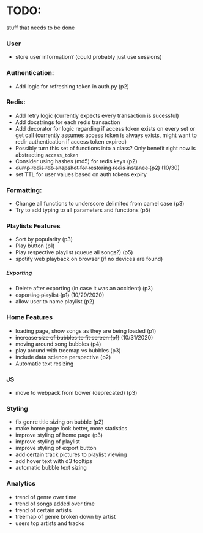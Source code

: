

# TODO:
stuff that needs to be done

### User
- store user information? (could probably just use sessions)

### Authentication:
- Add logic for refreshing token in auth.py (p2)

### Redis:
- Add retry logic (currently expects every transaction is sucessful)
- Add docstrings for each redis transaction
- Add decorator for logic regarding if access token exists on every set or get call 
(currently assumes access token is always exists, might want to redir authentication if access token
expired)
- Possibly turn this set of functions into a class? Only benefit right now is abstracting `access_token`
- Consider using hashes (md5) for redis keys (p2)
- ~~dump redis rdb snapshot for restoring redis instance (p2)~~ (10/30)
- set TTL for user values based on auth tokens expiry

### Formatting:
- Change all functions to underscore delimited from camel case (p3)
- Try to add typing to all parameters and functions (p5)

### Playlists Features
- Sort by popularity (p3)
- Play button (p1)
- Play respective playlist (queue all songs?) (p5)
- spotify web playback on browser (if no devices are found)
##### Exporting
- Delete after exporting (in case it was an accident) (p3)
- ~~exporting playlist (p1)~~ (10/29/2020)
- allow user to name playlist (p2)

### Home Features 
- loading page, show songs as they are being loaded (p1)
- ~~increase size of bubbles to fit screen (p1)~~ (10/31/2020) 
- moving around song bubbles (p4)
- play around with treemap vs bubbles (p3)
- include data science perspective (p2)
- Automatic text resizing

### JS
- move to webpack from bower (deprecated) (p3)

### Styling
- fix genre title sizing on bubble (p2)
- make home page look better, more statistics
- improve styling of home page (p3)
- improve styling of playlist
- improve styling of export button
- add certain track pictures to playlist viewing
- add hover text with d3 tooltips
- automatic bubble text sizing

### Analytics
- trend of genre over time
- trend of songs added over time
- trend of certain artists
- treemap of genre broken down by artist 
- users top artists and tracks
